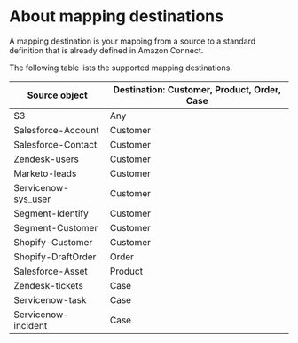 # About mapping destinations<a name="about-mapping-destinations"></a>

A mapping destination is your mapping from a source to a standard definition that is already defined in Amazon Connect\.

The following table lists the supported mapping destinations\.


| Source object | Destination: Customer, Product, Order, Case | 
| --- | --- | 
|  S3  | Any  | 
|  Salesforce\-Account  | Customer  | 
|  Salesforce\-Contact  | Customer  | 
|  Zendesk\-users  | Customer  | 
|  Marketo\-leads  | Customer  | 
|  Servicenow\-sys\_user  | Customer  | 
|  Segment\-Identify  | Customer  | 
|  Segment\-Customer  | Customer  | 
|  Shopify\-Customer  | Customer  | 
|  Shopify\-DraftOrder  | Order  | 
|  Salesforce\-Asset  | Product  | 
|  Zendesk\-tickets  | Case  | 
|  Servicenow\-task  | Case  | 
|  Servicenow\-incident  | Case  | 